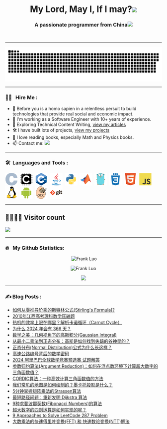<h1 align="center">My Lord, May I, If I may?<img src="https://media.giphy.com/media/hvRJCLFzcasrR4ia7z/giphy.gif" width="40"></h1>

<h3 align="center">A passionate programmer from China<img src="https://media.giphy.com/media/WUlplcMpOCEmTGBtBW/giphy.gif" width="30"></h3>

<p align="center"><img src="https://komarev.com/ghpvc/?username=longluo&style=flat-square&color=blue" alt=""></p>

---

![Github Streak](./dist/github-contribution-grid-snake.svg)

---

### :man_technologist: &nbsp; Hire Me :

- 🙇 Before you is a homo sapien in a relentless persuit to build technologies that provide real social and economic impact.
- 🔭 I'm working as a Software Engineer with 10+ years of experience.
- 🌱 Exploring Technical Content Writing, [view my articles](https://www.longluo.me)
- 🛠️ I have built lots of projects, [view my projects](https://www.longluo.me/works/)
- :book: I love reading books, especially Math and Physics books.
- 📫 Contact me: <a target="_blank"
href="mailto:longluo2005@gmail.com"><img
src="https://img.shields.io/badge/-Gmail-D14836?style=for-the-badge&logo=Gmail&logoColor=white"></img></a>

---

### 🛠 &nbsp;Languages and Tools :

<p>
<img src="https://github.com/devicons/devicon/blob/master/icons/c/c-original.svg" title="C" alt="C" width="40" height="40"/>&nbsp;
<img src="https://github.com/devicons/devicon/blob/master/icons/embeddedc/embeddedc-original.svg" title="Embedded C" alt="Embedded C" width="40" height="40"/>&nbsp;
<img src="https://github.com/devicons/devicon/blob/master/icons/cplusplus/cplusplus-original.svg" title="C++" alt="C++" width="40" height="40"/>&nbsp;
<img src="https://github.com/devicons/devicon/blob/master/icons/java/java-original.svg" title="Java" alt="Java" width="40" height="40"/>&nbsp;
<img src="https://github.com/devicons/devicon/blob/master/icons/python/python-original.svg" title="Python" alt="Python" width="40" height="40"/>&nbsp;
<img src="https://github.com/devicons/devicon/blob/master/icons/matlab/matlab-original.svg" title="Matlab" alt="Matlab" width="40" height="40"/>&nbsp;
<img src="https://github.com/devicons/devicon/blob/master/icons/go/go-original.svg" title="Go" alt="Go" width="40" height="40"/>&nbsp;
<img src="https://github.com/devicons/devicon/blob/master/icons/css3/css3-plain-wordmark.svg"  title="CSS3" alt="CSS" width="40" height="40"/>&nbsp;
<img src="https://github.com/devicons/devicon/blob/master/icons/html5/html5-original.svg" title="HTML5" alt="HTML" width="40" height="40"/>&nbsp;
<img src="https://github.com/devicons/devicon/blob/master/icons/javascript/javascript-original.svg" title="JavaScript" alt="JavaScript" width="40" height="40"/>&nbsp;
<img src="https://github.com/devicons/devicon/blob/master/icons/linux/linux-original.svg" title="Linux" alt="Linux" width="40" height="40"/>&nbsp;
<img src="https://github.com/devicons/devicon/blob/master/icons/android/android-original.svg" title="Android" alt="Android" width="40" height="40"/>&nbsp;
<img src="https://github.com/devicons/devicon/blob/master/icons/gcc/gcc-original.svg" title="Gcc" alt="Gcc" width="40" height="40"/>&nbsp;
<img src="https://github.com/devicons/devicon/blob/master/icons/git/git-original-wordmark.svg" title="Git" **alt="Git" width="40" height="40"/>&nbsp;
</p>

---

<!--START_SECTION:waka-->
## 👨‍👨‍👦‍👦 Visitor count
<img src="https://profile-counter.glitch.me/longluo/count.svg" />
<!--END_SECTION:waka-->

---

### 🔥 &nbsp; My Github Statistics:

<p align="center">&nbsp;<img src="https://github-readme-stats.vercel.app/api?username=longluo&show_icons=true&theme=merko" alt="Frank Luo" /></p>

<p align="center"><img src="https://github-readme-streak-stats.herokuapp.com?user=longluo&theme=github-dark&date_format=M%20j%5B%2C%20Y%5D&fire=DDD877" alt="Frank Luo" /></p>

<p align="center"><img src="https://github-readme-stats.vercel.app/api/top-langs/?username=longluo&langs_count=12&layout=compact&theme=vue"</p>

---

### ✍️ Blog Posts : 
- [如何从零推导阶乘的斯特林公式(Stirling's Formula)?](https://www.longluo.me/blog/stirlings-formula/)
- [2010年江西高考理科数学压轴题](https://www.longluo.me/blog/2010-jiangxi-gaokao-math-exam-final-question/)
- [热机的效率上限在哪里？解析卡诺循环（Carnot Cycle）](https://www.longluo.me/blog/carnot-cycle/)
- [为什么 2024 年会有 366 天？](https://www.longluo.me/blog/normal-distribution)
- [数学之美：几何视角下的高斯积分(Gaussian Integral)](https://www.longluo.me/blog/gaussian-integral/)
- [从最小二乘法到正态分布：高斯是如何找到失踪的谷神星的？](https://www.longluo.me/blog/least-squares-and-normal-distribution/)
- [正态分布(Normal Distribution)公式为什么长这样？](https://www.longluo.me/blog/normal-distribution/)
- [高速公路编号背后的数学密码](https://www.longluo.me/blog/decode-the-highway-system-numbers/)
- [2024 阿里巴巴全球数学竞赛预选赛 试题解答](https://www.longluo.me/blog/2024-alibaba-global-mathematics-competition-qualifying-round/) 
- [参数归约算法(Argument Reduction)：如何在浮点数环境下计算超大数字的三角函数值？](https://www.longluo.me/blog/argument-range-reduction/) 
- [CORDIC算法：一种高效计算三角函数值的方法](https://www.longluo.me/blog/cordic/)
- [我们常见的地图是如何绘制的？墨卡托投影是什么？](https://www.longluo.me/blog/the-mercator-projection/)
- [5分钟掌握矩阵乘法的Strassen算法](https://www.longluo.me/blog/strassens-matrix-multiplication-algorithm/)
- [最短路径问题：重新发明 Dijkstra 算法](https://www.longluo.me/blog/dijkstra/)
- [9种求斐波那契数(Fibonacci Numbers)的算法](https://www.longluo.me/blog/program-for-nth-fibonacci-number/)
- [超大数字的四则运算是如何实现的呢？](https://www.longluo.me/blog/large-number-arithmetic/)
- [9 Approaches to Solve LeetCode 287 Problem](https://www.longluo.me/blog/leetcode-find-the-duplicate-number/)
- [大数乘法的快速傅里叶变换(FFT) 和 快速数论变换(NTT)解法](https://www.longluo.me/blog/leetcode-multiply-strings/)
<!-- BLOG-POST-LIST:START -->
<!-- BLOG-POST-LIST:END -->



